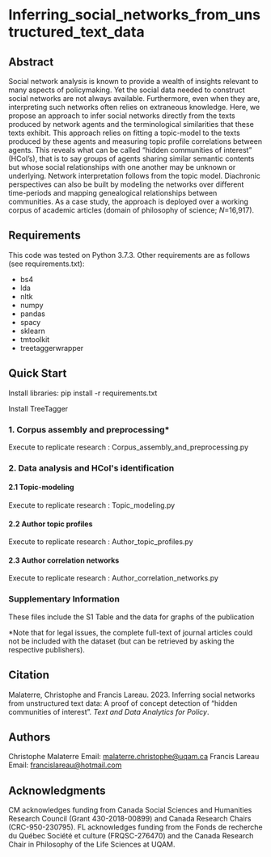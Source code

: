 # Inferring_social_networks_from_unstructured_text_data
## Abstract
Social network analysis is known to provide a wealth of insights relevant to many aspects of policymaking. Yet the social data needed to construct social networks are not always available. Furthermore, even when they are, interpreting such networks often relies on extraneous knowledge. Here, we propose an approach to infer social networks directly from the texts produced by network agents and the terminological similarities that these texts exhibit. This approach relies on fitting a topic-model to the texts produced by these agents and measuring topic profile correlations between agents. This reveals what can be called “hidden communities of interest” (HCoI’s), that is to say groups of agents sharing similar semantic contents but whose social relationships with one another may be unknown or underlying. Network interpretation follows from the topic model. Diachronic perspectives can also be built by modeling the networks over different time-periods and mapping genealogical relationships between communities. As a case study, the approach is deployed over a working corpus of academic articles (domain of philosophy of science; <em>N</em>=16,917).

## Requirements
This code was tested on Python 3.7.3. Other requirements are as follows (see requirements.txt):
- bs4
- lda
- nltk
- numpy
- pandas
- spacy
- sklearn
- tmtoolkit
- treetaggerwrapper

## Quick Start
Install libraries: pip install -r requirements.txt

Install TreeTagger
### 1. Corpus assembly and preprocessing*
Execute to replicate research : Corpus_assembly_and_preprocessing.py
### 2. Data analysis and HCol's identification
#### 2.1 Topic-modeling
Execute to replicate research : Topic_modeling.py
#### 2.2 Author topic profiles
Execute to replicate research : Author_topic_profiles.py
#### 2.3 Author correlation networks
Execute to replicate research : Author_correlation_networks.py
### Supplementary Information
These files include the S1 Table and the data for graphs of the publication

*Note that for legal issues, the complete full-text of journal articles could not be included with the dataset (but can be retrieved by asking the respective publishers).

## Citation
Malaterre, Christophe and Francis Lareau. 2023. Inferring social networks from unstructured text data: A proof of concept detection of “hidden communities of interest”. <em>Text and Data Analytics for Policy</em>.

## Authors
Christophe Malaterre
Email: malaterre.christophe@uqam.ca
Francis Lareau
Email: francislareau@hotmail.com
## Acknowledgments
CM acknowledges funding from Canada Social Sciences and Humanities Research Council (Grant 430-2018-00899) and Canada Research Chairs (CRC-950-230795). FL acknowledges funding from the Fonds de recherche du Québec Société et culture (FRQSC-276470) and the Canada Research Chair in Philosophy of the Life Sciences at UQAM. 
